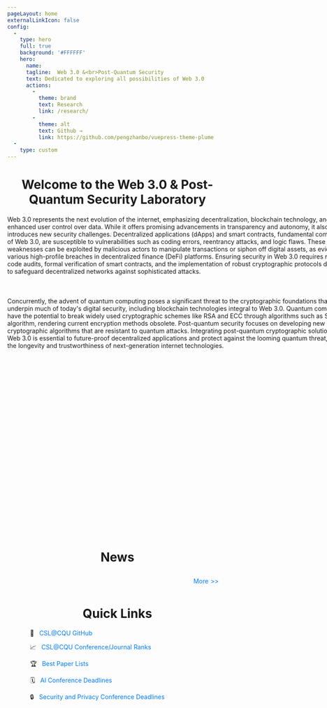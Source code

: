 ```yaml
---
pageLayout: home
externalLinkIcon: false
config:
  -
    type: hero
    full: true
    background: '#FFFFFF'
    hero:
      name:
      tagline:  Web 3.0 &<br>Post-Quantum Security
      text: Dedicated to exploring all possibilities of Web 3.0
      actions:
        -
          theme: brand
          text: Research
          link: /research/
        -
          theme: alt
          text: Github →
          link: https://github.com/pengzhanbo/vuepress-theme-plume
  -
    type: custom
---
```

<script setup>
import Swiper from 'vuepress-theme-plume/features/Swiper.vue'
</script>
<h1 style="text-align: center;font-weight: bold;margin-bottom: 20px;">Welcome to the Web 3.0 & Post-Quantum Security Laboratory</h1>
<div style="width: 800px; margin: 0 auto;margin-bottom: 20px;">
Web 3.0 represents the next evolution of the internet, emphasizing decentralization, blockchain technology, and enhanced user control over data. While it offers promising advancements in transparency and autonomy, it also introduces new security challenges. Decentralized applications (dApps) and smart contracts, fundamental components of Web 3.0, are susceptible to vulnerabilities such as coding errors, reentrancy attacks, and logic flaws. These weaknesses can be exploited by malicious actors to manipulate transactions or siphon off digital assets, as evidenced by various high-profile breaches in decentralized finance (DeFi) platforms. Ensuring security in Web 3.0 requires rigorous code audits, formal verification of smart contracts, and the implementation of robust cryptographic protocols designed to safeguard decentralized networks against sophisticated attacks.
<br></br>
<br></br>
Concurrently, the advent of quantum computing poses a significant threat to the cryptographic foundations that underpin much of today's digital security, including blockchain technologies integral to Web 3.0. Quantum computers have the potential to break widely used cryptographic schemes like RSA and ECC through algorithms such as Shor's algorithm, rendering current encryption methods obsolete. Post-quantum security focuses on developing new cryptographic algorithms that are resistant to quantum attacks. Integrating post-quantum cryptographic solutions into Web 3.0 is essential to future-proof decentralized applications and protect against the looming quantum threat, ensuring the longevity and trustworthiness of next-generation internet technologies.
</div>
<div style="width: 600px; height: 400px; margin: 0 auto;margin-bottom: 20px;margin-top: 20px;">
<Swiper :items="['https://theme-plume.vuejs.press/plume.png', 'https://theme-plume.vuejs.press/plume.png']" />
</div>
<div style="width: 800px; margin: 0 auto;margin-bottom: 20px;">
</div>

<h1 style="text-align: center; font-weight: bold;">News</h1>
<SimpleNews />
  <div style="text-align: right;">
        <a href="/PolyU-Web-3.0-and-Post-Quantum-Security-Lab/research/news/" style="display: inline-flex; align-items: center; padding: 10px 20px; color: #007BFF; text-decoration: none;">
            More 
            <span style="margin-left: 5px;">&gt;&gt;</span>
        </a>
    </div>
<h1 style="text-align: center;font-weight: bold;">Quick Links</h1>
<div style="width: 400px; margin: 0 auto; margin-bottom: 20px; text-align: left;">
    <p>
        <span style="margin-right: 8px;">📍</span>
        <a href="https://github.com/your-repo" style="text-decoration: none; color: #007BFF;">CSL@CQU GitHub</a>
    </p>
    <p>
        <span style="margin-right: 8px;">📈</span>
        <a href="https://your-link-to-ranks" style="text-decoration: none; color: #007BFF;">CSL@CQU Conference/Journal Ranks</a>
    </p>
    <p>
        <span style="margin-right: 8px;">🏆</span>
        <a href="https://your-link-to-best-papers" style="text-decoration: none; color: #007BFF;">Best Paper Lists</a>
    </p>
    <p>
        <span style="margin-right: 8px;">🗓️</span>
        <a href="https://your-link-to-ai-deadlines" style="text-decoration: none; color: #007BFF;">AI Conference Deadlines</a>
    </p>
    <p>
        <span style="margin-right: 8px;">🔒</span>
        <a href="https://your-link-to-security-deadlines" style="text-decoration: none; color: #007BFF;">Security and Privacy Conference Deadlines</a>
    </p>
</div>
